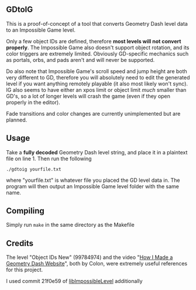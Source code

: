 ## GDtoIG
This is a proof-of-concept of  a tool that converts Geometry Dash level data to an Impossible Game level.

Only a few object IDs are defined, therefore **most levels will not convert properly**. The Impossible Game also doesn't support object rotation, and its color triggers are extremely limited. Obviously GD-specific mechanics such as portals, orbs, and pads aren't and will never be supported.

Do also note that Impossible Game's scroll speed and jump height are both very different to GD, therefore you will absolutely need to edit the generated level if you want anything remotely playable (it also most likely won't sync). IG also seems to have either an xpos limit or object limit *much* smaller than GD's, so a lot of longer levels will crash the game (even if they open properly in the editor).

Fade transitions and color changes are currently unimplemented but are planned.

## Usage
Take a **fully decoded** Geometry Dash level string, and place it in a plaintext file on line 1. Then run the following

    ./gdtoig yourfile.txt
   
  where "yourfile.txt" is whatever file you placed the GD level data in. The program will then output an Impossible Game level folder with the same name.

## Compiling
Simply run `make` in the same directory as the Makefile

## Credits
The level "Object IDs New" (99784974) and the video "[How I Made a Geometry Dash Website](https://www.youtube.com/watch?v=tC-TZX0AAck)", both by Colon, were extremely useful references for this project. 

I used commit 21f0e59 of [libImpossibleLevel](https://github.com/MysticAx0lotl/libImpossibleLevel) additionally
